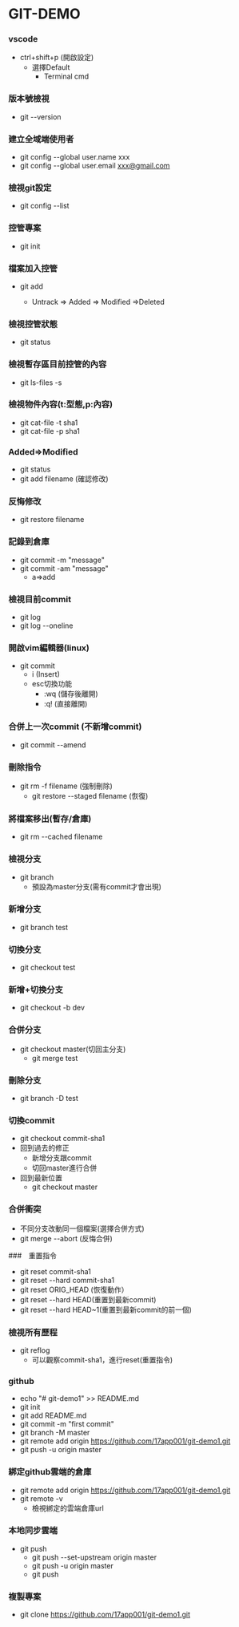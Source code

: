 # GIT-DEMO

### vscode
- ctrl+shift+p (開啟設定)
	-  選擇Default
		- Terminal cmd

### 版本號檢視
- git --version

### 建立全域端使用者
- git config --global user.name xxx
- git config --global user.email xxx@gmail.com

### 檢視git設定
- git config --list

### 控管專案
- git init

### 檔案加入控管
- git add <filename>
	- Untrack => Added => Modified =>Deleted   

### 檢視控管狀態
- git status

### 檢視暫存區目前控管的內容　
- git ls-files -s

### 檢視物件內容(t:型態,p:內容)
- git cat-file -t sha1 
- git cat-file -p sha1

### Added=>Modified 
- git status
- git add filename (確認修改)

### 反悔修改
- git restore filename

### 記錄到倉庫
- git commit -m "message"
- git commit -am "message"
	- a=>add
	
### 檢視目前commit 
- git log 
- git log --oneline 

### 開啟vim編輯器(linux)
-   git commit 
	- i (Insert)
	- esc切換功能 
		- :wq (儲存後離開)
		- :q! (直接離開)

### 合併上一次commit (不新增commit)
- git commit --amend


### 刪除指令
- git rm -f filename (強制刪除)
	- git restore --staged filename (恢復)

### 將檔案移出(暫存/倉庫)
- git rm --cached filename

### 檢視分支
- git branch 
	- 預設為master分支(需有commit才會出現)

### 新增分支
- git branch test

### 切換分支
- git checkout test

### 新增+切換分支
- git checkout -b dev

### 合併分支
- git checkout master(切回主分支)
	- git merge test

### 刪除分支
- git branch -D test

### 切換commit
- git checkout commit-sha1
- 回到過去的修正
 	- 新增分支跟commit 
	- 切回master進行合併
- 回到最新位置
	- git checkout master

### 合併衝突
- 不同分支改動同一個檔案(選擇合併方式)
- git merge --abort (反悔合併)

###　重置指令
- git reset commit-sha1
- git reset --hard commit-sha1
- git reset ORIG_HEAD (恢復動作）
- git reset --hard HEAD(重置到最新commit)
- git reset --hard HEAD~1(重置到最新commit的前一個)


### 檢視所有歷程
- git reflog
	- 可以觀察commit-sha1，進行reset(重置指令)


### github
- echo "# git-demo1" >> README.md
- git init
- git add README.md
- git commit -m "first commit"
- git branch -M master
- git remote add origin https://github.com/17app001/git-demo1.git
- git push -u origin master


### 綁定github雲端的倉庫
- git remote add origin https://github.com/17app001/git-demo1.git
- git remote -v 
	-  檢視綁定的雲端倉庫url


### 本地同步雲端
- git push
	-  git push --set-upstream origin master
	-  git push -u origin master
	-  git push


### 複製專案
- git clone https://github.com/17app001/git-demo1.git







